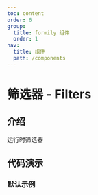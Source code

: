 ```yaml
---
toc: content
order: 6
group:
  title: formily 组件
  order: 1
nav:
  title: 组件
  path: /components
---
```


# 筛选器 - Filters

## 介绍

运行时筛选器

## 代码演示

### 默认示例

<code src="./demos/default.tsx"></code>

<API></API>

